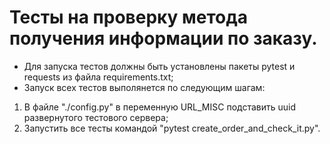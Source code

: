 # Тесты на проверку метода получения информации по заказу.
- Для запуска тестов должны быть установлены пакеты pytest и requests из файла requirements.txt;
- Запуск всех тестов выполянется по следующим шагам:
1) В файле "./config.py" в переменную URL_MISC подставить uuid развернутого тестового сервера;
2) Запустить все тесты командой "pytest create_order_and_check_it.py".

